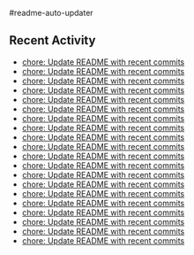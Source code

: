 #readme-auto-updater

## Recent Activity
<!-- LATEST_COMMITS:START -->
- [chore: Update README with recent commits](https://github.com/NEO1717/readme-auto-updater/commit/508bf5416f6b17715b69b4d25fe2e9471be3a974)
- [chore: Update README with recent commits](https://github.com/NEO1717/readme-auto-updater/commit/3861710afd62763121277bac6632e81bccb99772)
- [chore: Update README with recent commits](https://github.com/NEO1717/readme-auto-updater/commit/572bc1a6e3a254fa8ebe2530fef6e8bf9bfca535)
- [chore: Update README with recent commits](https://github.com/NEO1717/readme-auto-updater/commit/0c73dd3cd9436775b0ef7ee4514c6cae801ac9f4)
- [chore: Update README with recent commits](https://github.com/NEO1717/readme-auto-updater/commit/e1a456f37d5009d1abb3b9cd92897122ba8e8456)
- [chore: Update README with recent commits](https://github.com/NEO1717/readme-auto-updater/commit/ee28ce645ebb76ae609e92945889418433d61afd)
- [chore: Update README with recent commits](https://github.com/NEO1717/readme-auto-updater/commit/13de8120f41427690fc3ab68cde4936597057b63)
- [chore: Update README with recent commits](https://github.com/NEO1717/readme-auto-updater/commit/84bf5c73e45f4808278e4ac8b1b70629f0ef6044)
- [chore: Update README with recent commits](https://github.com/NEO1717/readme-auto-updater/commit/6f8227b9d8afcddbb3175ac5e4a35352a6e4ad5a)
- [chore: Update README with recent commits](https://github.com/NEO1717/readme-auto-updater/commit/619146f5f65cf86f54923fd0c6fed2028abb97b9)
- [chore: Update README with recent commits](https://github.com/NEO1717/readme-auto-updater/commit/6a0d0153d0b371150638260e07cea000abb41859)
- [chore: Update README with recent commits](https://github.com/NEO1717/readme-auto-updater/commit/ddb1346b14d4209b16f46dd8e209e0beeb3ffcdd)
- [chore: Update README with recent commits](https://github.com/NEO1717/readme-auto-updater/commit/71a0abfe87987205bb3c74654fa3dc00663dfbb7)
- [chore: Update README with recent commits](https://github.com/NEO1717/readme-auto-updater/commit/a907c419675cf8c9e64ba9b1182c8d283d906aeb)
- [chore: Update README with recent commits](https://github.com/NEO1717/readme-auto-updater/commit/e4485e9a1257495b8989a2bf6183341435408126)
- [chore: Update README with recent commits](https://github.com/NEO1717/readme-auto-updater/commit/2da19da28d54eff2809e68971d994e177840abbc)
- [chore: Update README with recent commits](https://github.com/NEO1717/readme-auto-updater/commit/f0144d8f9b522839b82d0ff77208f63a4db6e38f)
- [chore: Update README with recent commits](https://github.com/NEO1717/readme-auto-updater/commit/55a132d480e81a43f1625f8d5423de247ecf970e)
- [chore: Update README with recent commits](https://github.com/NEO1717/readme-auto-updater/commit/788b1f938097175a48d5012a389cb763982a927b)
- [chore: Update README with recent commits](https://github.com/NEO1717/readme-auto-updater/commit/c2a9ef07a055132158d61625c2d6391102c3ff40)
<!-- LATEST_COMMITS:END -->

